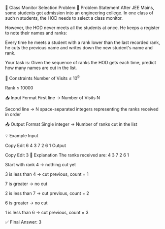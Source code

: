 🏫 Class Monitor Selection Problem
📜 Problem Statement
After JEE Mains, some students got admission into an engineering college.
In one class of such n students, the HOD needs to select a class monitor.

However, the HOD never meets all the students at once. He keeps a register to note their names and ranks:

Every time he meets a student with a rank lower than the last recorded rank,
he cuts the previous name and writes down the new student's name and rank.

Your task is:
Given the sequence of ranks the HOD gets each time, predict how many names are cut in the list.

📌 Constraints
Number of Visits ≤ 10<sup>9</sup>

Rank ≤ 10000

📥 Input Format
First line → Number of Visits N

Second line → N space-separated integers representing the ranks received in order

📤 Output Format
Single integer → Number of ranks cut in the list

💡 Example
Input

Copy
Edit
6
4 3 7 2 6 1
Output

Copy
Edit
3
🧠 Explanation
The ranks received are: 4 3 7 2 6 1

Start with rank 4 → nothing cut yet

3 is less than 4 → cut previous, count = 1

7 is greater → no cut

2 is less than 7 → cut previous, count = 2

6 is greater → no cut

1 is less than 6 → cut previous, count = 3

✅ Final Answer: 3
